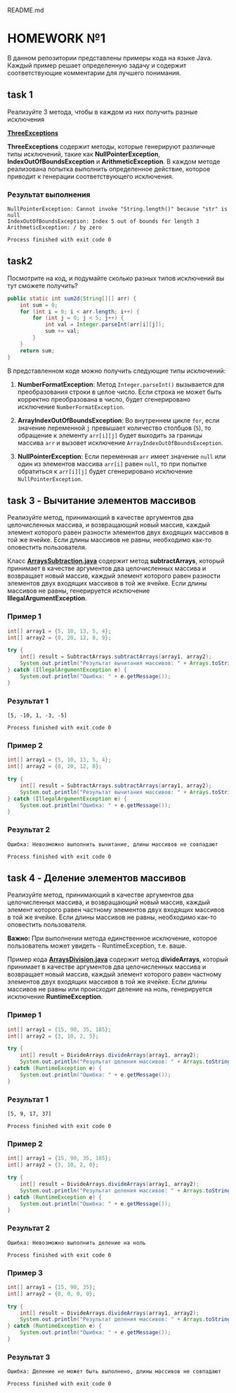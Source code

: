 README.md

# HOMEWORK №1

В данном репозитории представлены примеры кода на языке Java. Каждый пример решает определенную задачу и содержит соответствующие комментарии для лучшего понимания.

## task 1
Реализуйте 3 метода, чтобы в каждом из них получить разные исключения

[**ThreeExceptions**](https://github.com/VeraNik1/ExceptionsHW1-main/blob/master/src/ThreeExceptions.java)

**ThreeExceptions** содержит методы, которые генерируют различные типы исключений, 
такие как **NullPointerException**, **IndexOutOfBoundsException** и **ArithmeticException**. 
В каждом методе реализована попытка выполнить определенное действие, 
которое приводит к генерации соответствующего исключения.

### Результат выполнения
```
NullPointerException: Cannot invoke "String.length()" because "str" is null
IndexOutOfBoundsException: Index 5 out of bounds for length 3
ArithmeticException: / by zero

Process finished with exit code 0
```




## task2
Посмотрите на код, и подумайте сколько разных типов исключений вы тут сможете получить?
```java
public static int sum2d(String[][] arr) {
    int sum = 0;
    for (int i = 0; i < arr.length; i++) {
        for (int j = 0; j < 5; j++) {
            int val = Integer.parseInt(arr[i][j]);
            sum += val;
        }
    }
    return sum;
}
```
В представленном коде можно получить следующие типы исключений:

1. **NumberFormatException**: Метод `Integer.parseInt()` 
вызывается для преобразования строки в целое число.
Если строка не может быть корректно преобразована в число, 
будет сгенерировано исключение `NumberFormatException`.

2. **ArrayIndexOutOfBoundsException**:
Во внутреннем цикле `for`, если значение переменной `j` 
превышает количество столбцов (`5`), то обращение 
к элементу `arr[i][j]` будет выходить за границы массива `arr` и вызовет исключение `ArrayIndexOutOfBoundsException`.

3. **NullPointerException**: 
Если переменная `arr` имеет значение `null` или 
один из элементов массива `arr[i]` равен `null`, то при
попытке обратиться к `arr[i][j]` будет сгенерировано исключение `NullPointerException`.

## task 3 - Вычитание элементов массивов
Реализуйте метод, принимающий в качестве аргументов 
два целочисленных массива, и возвращающий новый массив, 
каждый элемент которого равен разности элементов 
двух входящих массивов в той же ячейке. Если длины 
массивов не равны, необходимо как-то оповестить пользователя.


Класс [**ArraysSubtraction.java**](https://github.com/VeraNik1/ExceptionsHW1-main/blob/master/src/ArraysSubtraction.java) содержит метод **subtractArrays**, 
который принимает в качестве аргументов два целочисленных 
массива и возвращает новый массив, 
каждый элемент которого равен разности элементов 
двух входящих массивов в той же ячейке. 
Если длины массивов не равны, генерируется исключение **IllegalArgumentException**.

### Пример 1

```java
int[] array1 = {5, 10, 13, 5, 4};
int[] array2 = {0, 20, 12, 8, 9};

try {
    int[] result = SubtractArrays.subtractArrays(array1, array2);
    System.out.println("Результат вычитания массивов: " + Arrays.toString(result));
} catch (IllegalArgumentException e) {
    System.out.println("Ошибка: " + e.getMessage());
}
```
### Результат 1

```
[5, -10, 1, -3, -5]

Process finished with exit code 0
```
### Пример 2

```java
int[] array1 = {5, 10, 13, 5, 4};
int[] array2 = {0, 20, 12, 8};

try {
    int[] result = SubtractArrays.subtractArrays(array1, array2);
    System.out.println("Результат вычитания массивов: " + Arrays.toString(result));
} catch (IllegalArgumentException e) {
    System.out.println("Ошибка: " + e.getMessage());
}
```
### Результат 2

```
Ошибка: Невозможно выполнить вычитание, длины массивов не совпадают

Process finished with exit code 0
```

## task 4 - Деление элементов массивов
Реализуйте метод, принимающий в качестве аргументов два
целочисленных массива, и возвращающий новый массив, каждый 
элемент которого равен частному элементов двух входящих массивов 
в той же ячейке. Если длины массивов не равны, необходимо 
как-то оповестить пользователя. 

**Важно:** При выполнении метода единственное исключение, которое пользователь может увидеть - RuntimeException, т.е. ваше.

Пример кода [**ArraysDivision.java**](https://github.com/VeraNik1/ExceptionsHW1-main/blob/master/src/ArraysDivision.java) содержит метод **divideArrays**, 
который принимает в качестве аргументов два целочисленных массива 
и возвращает новый массив, каждый элемент которого равен частному
элементов двух входящих массивов в той же ячейке. 
Если длины массивов не равны или происходит деление на ноль, генерируется исключение
**RuntimeException**.

### Пример 1

```java
int[] array1 = {15, 90, 35, 185};
int[] array2 = {3, 10, 2, 5};

try {
    int[] result = DivideArrays.divideArrays(array1, array2);
    System.out.println("Результат деления массивов: " + Arrays.toString(result));
} catch (RuntimeException e) {
    System.out.println("Ошибка: " + e.getMessage());
}
```
### Результат 1

```
[5, 9, 17, 37]

Process finished with exit code 0
```
### Пример 2

```java
int[] array1 = {15, 90, 35, 185};
int[] array2 = {3, 10, 2, 0};

try {
    int[] result = DivideArrays.divideArrays(array1, array2);
    System.out.println("Результат деления массивов: " + Arrays.toString(result));
} catch (RuntimeException e) {
    System.out.println("Ошибка: " + e.getMessage());
}
```
### Результат 2

```
Ошибка: Невозможно выполнить деление на ноль

Process finished with exit code 0
```
### Пример 3

```java
int[] array1 = {15, 90, 35};
int[] array2 = {0, 0, 0, 0};

try {
    int[] result = DivideArrays.divideArrays(array1, array2);
    System.out.println("Результат деления массивов: " + Arrays.toString(result));
} catch (RuntimeException e) {
    System.out.println("Ошибка: " + e.getMessage());
}
```
### Результат 3

```
Ошибка: Деление не может быть выполнено, длины массивов не совпадают

Process finished with exit code 0
```




